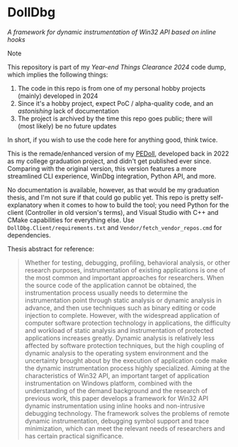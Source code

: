 # DollDbg

*A framework for dynamic instrumentation of Win32 API based on inline hooks*

> [!NOTE]
> This repository is part of my *Year-end Things Clearance 2024* code dump, which implies the following things:
> 
> 1. The code in this repo is from one of my personal hobby projects (mainly) developed in 2024
> 2. Since it's a hobby project, expect PoC / alpha-quality code, and an *astonishing* lack of documentation
> 3. The project is archived by the time this repo goes public; there will (most likely) be no future updates
> 
> In short, if you wish to use the code here for anything good, think twice.

This is the remade/enhanced version of my [PEDoll](https://github.com/EZForever/PEDoll), developed back in 2022 as my college graduation project, and didn't get published ever since. Comparing with the original version, this version features a more streamlined CLI experience, WinDbg integration, Python API, and more.

No documentation is available, however, as that would be my graduation thesis, and I'm not sure if that could go public yet. This repo is pretty self-explanatory when it comes to how to build the tool; you need Python for the client (Controller in old version's terms), and Visual Studio with C++ and CMake capabilities for everything else. Use `DollDbg.Client/requirements.txt` and `Vendor/fetch_vendor_repos.cmd` for dependencies.

Thesis abstract for reference:

> Whether for testing, debugging, profiling, behavioral analysis, or other research purposes, instrumentation of existing applications is one of the most common and important approaches for researchers. When the source code of the application cannot be obtained, the instrumentation process usually needs to determine the instrumentation point through static analysis or dynamic analysis in advance, and then use techniques such as binary editing or code injection to complete. However, with the widespread application of computer software protection technology in applications, the difficulty and workload of static analysis and instrumentation of protected applications increases greatly. Dynamic analysis is relatively less affected by software protection techniques, but the high coupling of dynamic analysis to the operating system environment and the uncertainty brought about by the execution of application code make the dynamic instrumentation process highly specialized. Aiming at the characteristics of Win32 API, an important target of application instrumentation on Windows platform, combined with the understanding of the demand background and the research of previous work, this paper develops a framework for Win32 API dynamic instrumentation using inline hooks and non-intrusive debugging technology. The framework solves the problems of remote dynamic instrumentation, debugging symbol support and trace minimization, which can meet the relevant needs of researchers and has certain practical significance.

